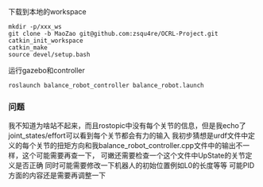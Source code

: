 下载到本地的workspace
```
mkdir -p/xxx_ws
git clone -b MaoZao git@github.com:zsqu4re/OCRL-Project.git
catkin_init_workspace
catkin_make
source devel/setup.bash
```
运行gazebo和controller
```
roslaunch balance_robot_controller balance_robot.launch
```

### 问题
我不知道为啥站不起来，而且rostopic中没有每个关节的信息，但是我echo了joint_states/effort可以看到每个关节都会有力的输入
我初步猜想是urdf文件中定义的每个关节的扭矩方向和我balance_robot_controller.cpp文件中的输出不一样，这个可能需要再查一下，
可嫩还需要检查一个这个文件中UpState的关节定义是否正确
同时可能需要修改一下机器人的初始位置例如L0的长度等等
可能PID方面的内容还是需要再调整一下
